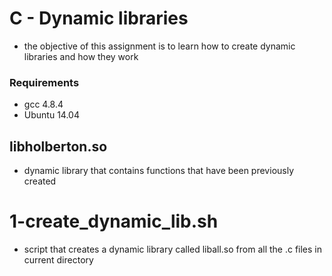 # C - Dynamic libraries
* the objective of this assignment is to learn how to create dynamic libraries and how they work

### Requirements
* gcc 4.8.4
* Ubuntu 14.04

## libholberton.so
* dynamic library that contains functions that have been previously created

# 1-create_dynamic_lib.sh
* script that creates a dynamic library called liball.so from all the .c files in current directory
